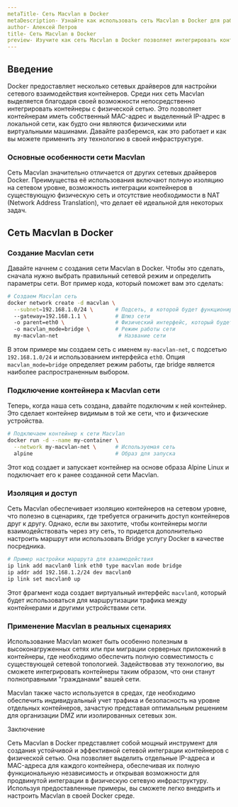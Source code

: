 ```yaml
---
metaTitle- Сеть Macvlan в Docker 
metaDescription- Узнайте как использовать сеть Macvlan в Docker для работы с контейнерами и организуйте их взаимодействие с физической сетью используя примеры кода
author- Алексей Петров
title- Сеть Macvlan в Docker
preview- Изучите как сеть Macvlan в Docker позволяет интегрировать контейнеры с физической сетью. Доступны понятные объяснения и примеры кода
---
```


## Введение

Docker предоставляет несколько сетевых драйверов для настройки сетевого взаимодействия контейнеров. Среди них сеть Macvlan выделяется благодаря своей возможности непосредственно интегрировать контейнеры с физической сетью. Это позволяет контейнерам иметь собственный MAC-адрес и выделенный IP-адрес в локальной сети, как будто они являются физическими или виртуальными машинами. Давайте разберемся, как это работает и как вы можете применить эту технологию в своей инфраструктуре.

### Основные особенности сети Macvlan

Сеть Macvlan значительно отличается от других сетевых драйверов Docker. Преимущества её использования включают полную изоляцию на сетевом уровне, возможность интеграции контейнеров в существующую физическую сеть и отсутствие необходимости в NAT (Network Address Translation), что делает её идеальной для некоторых задач.

## Сеть Macvlan в Docker

### Создание Macvlan сети

Давайте начнем с создания сети Macvlan в Docker. Чтобы это сделать, сначала нужно выбрать правильный сетевой режим и определить параметры сети. Вот пример кода, который поможет вам это сделать:

```bash
# Создаем Macvlan сеть
docker network create -d macvlan \
  --subnet=192.168.1.0/24 \       # Подсеть, в которой будет функционировать сеть
  --gateway=192.168.1.1 \         # Шлюз сети
  -o parent=eth0 \                # Физический интерфейс, который будет использоваться
  -o macvlan_mode=bridge \        # Режим работы сети
  my-macvlan-net                   # Название сети
```

В этом примере мы создаем сеть с именем `my-macvlan-net`, с подсетью `192.168.1.0/24` и использованием интерфейса `eth0`. Опция `macvlan_mode=bridge` определяет режим работы, где bridge является наиболее распространенным выбором.

### Подключение контейнера к Macvlan сети

Теперь, когда наша сеть создана, давайте подключим к ней контейнер. Это сделает контейнер видимым в той же сети, что и физические устройства.

```bash
# Подключаем контейнер к сети Macvlan
docker run -d --name my-container \
  --network my-macvlan-net \      # Используемая сеть
  alpine                          # Образ для запуска
```

Этот код создает и запускает контейнер на основе образа Alpine Linux и подключает его к ранее созданной сети Macvlan.

### Изоляция и доступ

Сеть Macvlan обеспечивает изоляцию контейнеров на сетевом уровне, что полезно в сценариях, где требуется ограничить доступ контейнеров друг к другу. Однако, если вы захотите, чтобы контейнеры могли взаимодействовать через эту сеть, то придется дополнительно настроить маршрут или использовать Bridge услугу Docker в качестве посредника.

```bash
# Пример настройки маршрута для взаимодействия
ip link add macvlan0 link eth0 type macvlan mode bridge
ip addr add 192.168.1.2/24 dev macvlan0
ip link set macvlan0 up
```

Этот фрагмент кода создает виртуальный интерфейс `macvlan0`, который будет использоваться для маршрутизации трафика между контейнерами и другими устройствами сети.

### Применение Macvlan в реальных сценариях

Использование Macvlan может быть особенно полезным в высоконагруженных сетях или при миграции серверных приложений в контейнеры, где необходимо обеспечить полную совместимость с существующей сетевой топологией. Задействовав эту технологию, вы сможете интегрировать контейнеры таким образом, что они станут полноправными "гражданами" вашей сети.

Macvlan также часто используется в средах, где необходимо обеспечить индивидуальный учет трафика и безопасность на уровне отдельных контейнеров, зачастую представая оптимальным решением для организации DMZ или изолированных сетевых зон.

Заключение

Сеть Macvlan в Docker представляет собой мощный инструмент для создания устойчивой и эффективной сетевой интеграции контейнеров с физической сетью. Она позволяет выделить отдельные IP-адреса и MAC-адреса для каждого контейнера, обеспечивая их полную функциональную независимость и открывая возможности для продвинутой интеграции в физическую сетевую инфраструктуру. Используя предоставленные примеры, вы сможете легко внедрить и настроить Macvlan в своей Docker среде.
